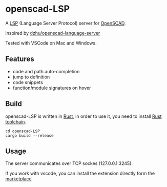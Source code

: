 openscad-LSP
========================

A [LSP](https://microsoft.github.io/language-server-protocol/) (Language Server Protocol) 
server for [OpenSCAD](https://openscad.org). 

inspired by [dzhu/openscad-language-server](https://github.com/dzhu/openscad-language-server)

Tested with VSCode on Mac and Windows.

Features
--------

-   code and path auto-completion
-   jump to definition
-   code snippets
-   function/module signatures on hover

Build
------------

openscad-LSP is written in [Rust](https://rust-lang.org), in order to use it, you need to
install [Rust toolchain](https://www.rust-lang.org/learn/get-started).


``` {.sh}
cd openscad-LSP
cargo build --release
```

Usage
-----

The server communicates over TCP sockes (127.0.0.1:3245).

If you work with vscode, you can install the extension directly form the [marketplace](https://marketplace.visualstudio.com/items?itemName=Leathong.openscad-language-support&ssr=false#overview)

